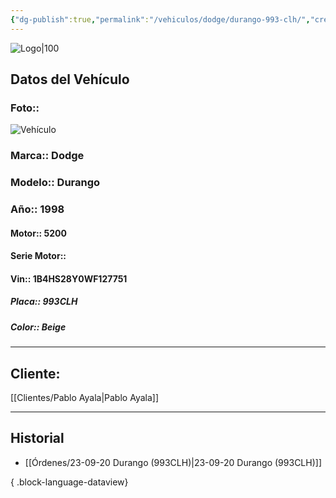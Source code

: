 ```yaml
---
{"dg-publish":true,"permalink":"/vehiculos/dodge/durango-993-clh/","created":"","updated":""}
---
```


![Logo|100](http://drive.google.com/uc?export=view&id=137fl3TIZ0-PU8b-Pt0bsjclwHub_u78G)

## Datos del Vehículo 
### Foto:: 
![Vehículo](http://drive.google.com/uc?export=view&id=1ahp_OeihzEygLSjYQAjvMEcNuJBNEH4V)

### Marca:: Dodge
### Modelo:: Durango 
### Año:: 1998
#### Motor:: 5200
#### Serie Motor:: 
#### Vin:: 1B4HS28Y0WF127751
##### Placa:: 993CLH
##### Color:: Beige
---

## Cliente:

[[Clientes/Pablo Ayala\|Pablo Ayala]]

---

## Historial

- [[Órdenes/23-09-20 Durango (993CLH)\|23-09-20 Durango (993CLH)]]

{ .block-language-dataview} 